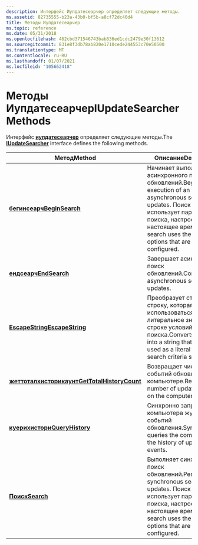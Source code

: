 ```yaml
---
description: Интерфейс Иупдатесеарчер определяет следующие методы.
ms.assetid: 82735555-b23a-43b0-bf5b-a8cf72dc40d4
title: Методы Иупдатесеарчер
ms.topic: reference
ms.date: 05/31/2018
ms.openlocfilehash: 462cbd371546743bab836ed1cdc2479e30f13612
ms.sourcegitcommit: 831e8f3db78ab820e1710cede244553c70e50500
ms.translationtype: MT
ms.contentlocale: ru-RU
ms.lasthandoff: 01/07/2021
ms.locfileid: "105662418"
---
```

# <a name="iupdatesearcher-methods"></a><span data-ttu-id="e7946-103">Методы Иупдатесеарчер</span><span class="sxs-lookup"><span data-stu-id="e7946-103">IUpdateSearcher Methods</span></span>

<span data-ttu-id="e7946-104">Интерфейс [**иупдатесеарчер**](/windows/desktop/api/Wuapi/nn-wuapi-iupdatesearcher) определяет следующие методы.</span><span class="sxs-lookup"><span data-stu-id="e7946-104">The [**IUpdateSearcher**](/windows/desktop/api/Wuapi/nn-wuapi-iupdatesearcher) interface defines the following methods.</span></span>



| <span data-ttu-id="e7946-105">Метод</span><span class="sxs-lookup"><span data-stu-id="e7946-105">Method</span></span>                                                              | <span data-ttu-id="e7946-106">Описание</span><span class="sxs-lookup"><span data-stu-id="e7946-106">Description</span></span>                                                                                                               |
|---------------------------------------------------------------------|---------------------------------------------------------------------------------------------------------------------------|
| [<span data-ttu-id="e7946-107">**бегинсеарч**</span><span class="sxs-lookup"><span data-stu-id="e7946-107">**BeginSearch**</span></span>](/windows/desktop/api/Wuapi/nf-wuapi-iupdatesearcher-beginsearch)                   | <span data-ttu-id="e7946-108">Начинает выполнение асинхронного поиска обновлений.</span><span class="sxs-lookup"><span data-stu-id="e7946-108">Begins execution of an asynchronous search for updates.</span></span> <span data-ttu-id="e7946-109">Поиск использует параметры поиска, настроенные в настоящее время.</span><span class="sxs-lookup"><span data-stu-id="e7946-109">The search uses the search options that are currently configured.</span></span> |
| [<span data-ttu-id="e7946-110">**ендсеарч**</span><span class="sxs-lookup"><span data-stu-id="e7946-110">**EndSearch**</span></span>](/windows/desktop/api/Wuapi/nf-wuapi-iupdatesearcher-endsearch)                       | <span data-ttu-id="e7946-111">Завершает асинхронный поиск обновлений.</span><span class="sxs-lookup"><span data-stu-id="e7946-111">Completes an asynchronous search for updates.</span></span>                                                                             |
| [<span data-ttu-id="e7946-112">**EscapeString**</span><span class="sxs-lookup"><span data-stu-id="e7946-112">**EscapeString**</span></span>](/windows/desktop/api/Wuapi/nf-wuapi-iupdatesearcher-escapestring)                 | <span data-ttu-id="e7946-113">Преобразует строку в строку, которая может использоваться как литеральное значение в строке условий поиска.</span><span class="sxs-lookup"><span data-stu-id="e7946-113">Converts a string into a string that can be used as a literal value in a search criteria string.</span></span>                          |
| [<span data-ttu-id="e7946-114">**жеттоталхисторикаунт**</span><span class="sxs-lookup"><span data-stu-id="e7946-114">**GetTotalHistoryCount**</span></span>](/windows/desktop/api/Wuapi/nf-wuapi-iupdatesearcher-gettotalhistorycount) | <span data-ttu-id="e7946-115">Возвращает число событий обновления на компьютере.</span><span class="sxs-lookup"><span data-stu-id="e7946-115">Returns the number of update events on the computer.</span></span>                                                                      |
| [<span data-ttu-id="e7946-116">**куерихистори**</span><span class="sxs-lookup"><span data-stu-id="e7946-116">**QueryHistory**</span></span>](/windows/desktop/api/Wuapi/nf-wuapi-iupdatesearcher-queryhistory)                | <span data-ttu-id="e7946-117">Синхронно запрашивает у компьютера журнал событий обновления.</span><span class="sxs-lookup"><span data-stu-id="e7946-117">Synchronously queries the computer for the history of update events.</span></span>                                                      |
| [<span data-ttu-id="e7946-118">**Поиск**</span><span class="sxs-lookup"><span data-stu-id="e7946-118">**Search**</span></span>](/windows/desktop/api/Wuapi/nf-wuapi-iupdatesearcher-search)                             | <span data-ttu-id="e7946-119">Выполняет синхронный поиск обновлений.</span><span class="sxs-lookup"><span data-stu-id="e7946-119">Performs a synchronous search for updates.</span></span> <span data-ttu-id="e7946-120">Поиск использует параметры поиска, настроенные в настоящее время.</span><span class="sxs-lookup"><span data-stu-id="e7946-120">The search uses the search options that are currently configured.</span></span>              |



 

 

 



